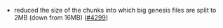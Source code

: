 - reduced the size of the chunks into which big genesis files are split to 2MB
  (down from 16MB) ([\#4299](https://github.com/depinnetwork/por-consensus/pull/4299))